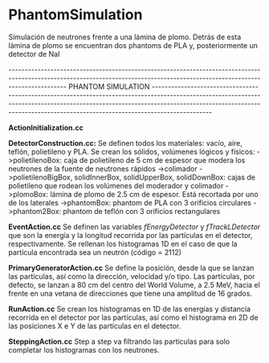 # PhantomSimulation
Simulación de neutrones frente a una lámina de plomo. Detrás de esta lámina de plomo se encuentran dos phantoms de PLA y, posteriormente un detector de NaI

------------------------------------------------------------------------------------------------------------------------------------------------------------------------------ PHANTOM SIMULATION ------------------------------------------------------------------------------------------------------------------------------------------------------------------------------------------------------------------------------------------------------------

**ActionInitialization.cc**

**DetectorConstruction.cc:**
Se definen todos los materiales: vacío, aire, teflón, polietileno y PLA.
Se crean los sólidos, volúmenes lógicos y físicos:
->polietilenoBox: caja de polietileno de 5 cm de espesor que modera los neutrones de la fuente de neutrones rápidos
->colimador
->polietilenoBigBox, solidInnerBox, solidUpperBox, solidDownBox: cajas de polietileno que rodean los volúmenes del moderador y colimador
->plomoBox: lámina de plomo de 2.5 cm de espesor. Está recortada por uno de los laterales 
->phantomBox: phantom de PLA con 3 orificios circulares
->phantom2Box: phantom de teflón con 3 orificios rectangulares

**EventAction.cc**
Se definen las variables *fEnergyDetector* y *fTrackLDetector* que son la energía y la longitud recorrida por las partículas en el detector, respectivamente. 
Se rellenan los histogramas 1D en el caso de que la partícula encontrada sea un neutrón (código = 2112)


**PrimaryGeneratorAction.cc**
Se define la posición, desde la que se lanzan las partículas, así como la dirección, velocidad y/o tipo.
Las partículas, por defecto, se lanzan a 80 cm del centro del World Volume, a 2.5 MeV, hacia el frente en una vetana de direcciones que tiene una amplitud de 16 grados. 


**RunAction.cc**
Se crean los histogramas en 1D de las energías y distancia recorrida en el detector por las partículas, así como el histograma en 2D de las posiciones X e Y de las partículas en el detector.

**SteppingAction.cc**
Step a step va filtrando las partículas para solo completar los histogramas con los neutrones. 

